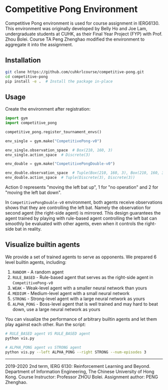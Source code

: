 # Competitive Pong Environment

Competitive Pong environment is used for course assignment in IERG6130. This environment was originally developed by Belly Ho and Joe Lam, undergraduate students at CUHK, as their Final Year Project (FYP) with Prof. Zhou Bolei.
Course TA Peng Zhenghao modified the environment to aggregate it into the assignment.

## Installation

```bash
git clone https://github.com/cuhkrlcourse/competitive-pong.git
cd competitive-pong
pip install -e .  # Install the package in-place
```

## Usage

Create the environment after registration:

```python
import gym
import competitive_pong

competitive_pong.register_tournament_envs()

env_single = gym.make("CompetitivePong-v0")

env_single.observation_space  # Box(210, 160, 3)
env_single.action_space  # Discrete(3)

env_double = gym.make("CompetitivePongDouble-v0")

env_double.observation_space  # Tuple(Box(210, 160, 3), Box(210, 160, 3))
env_double.action_space  # Tuple(Discrete(3), Discrete(3))
```

Action 0 represents "moving the left bat up", 1 for "no operation" and 2 for "moving the left bat down".

In `CompetitivePongDouble-v0` environment, both agents receive observations shows that they are controlling the left bat. Namely the observation for second agent (the right-side agent) is mirrored. This design guarantees the agent trained by playing with rule-based agent controlling the left bat can smoothly be evaluated with other agents, even when it controls the right-side bat in reality.

## Visualize builtin agents

We provide a set of trained agents to serve as opponents. We prepared 6 level builtin agents, including:

1. `RANDOM` - A random agent
2. `RULE_BASED` - Rule-based agent that serves as the right-side agent in `CompetitivePong-v0`
3. `WEAK` - Weak-level agent with a smaller neural network than yours
4. `MEDIUM` - Medium-level agent with a small neural network
5. `STRONG` - Strong-level agent with a large neural network as yours
6. `ALPHA_PONG` - Boss-level agent that is well trained and may hard to beat down, use a large neural network as yours

You can visualize the performance of arbitrary builtin agents and let them play against each other. Run the script:

```bash
# RULE_BASED agent VS RULE_BASED agent
python vis.py

# ALPHA_PONG agent vs STRONG agent
python vis.py --left ALPHA_PONG --right STRONG --num-episodes 3
```



-----
2019-2020 2nd term, IERG 6130: Reinforcement Learning and Beyond. Department of Information Engineering, The Chinese University of Hong Kong. Course Instructor: Professor ZHOU Bolei. Assignment author: PENG Zhenghao.